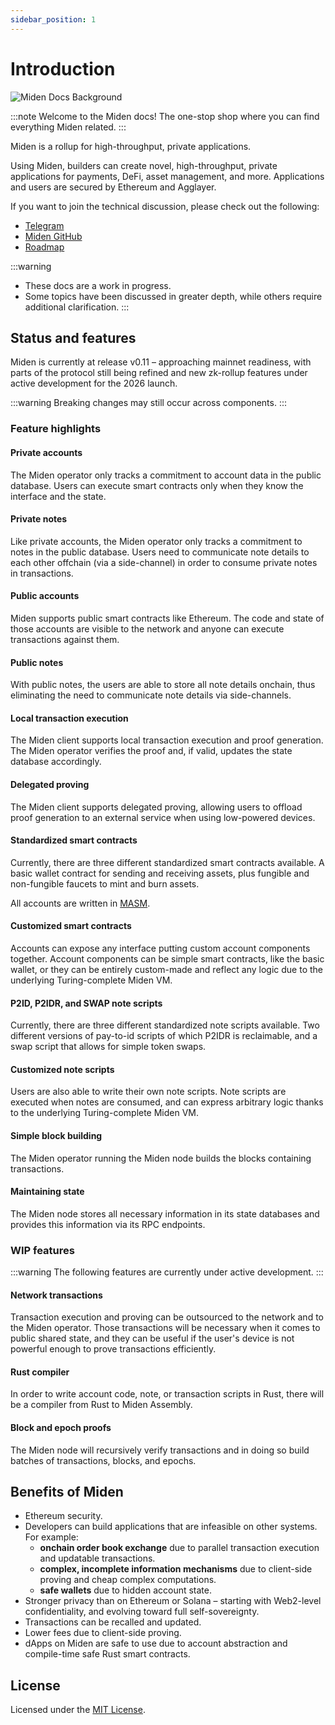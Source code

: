 ```yaml
---
sidebar_position: 1
---
```


# Introduction

![Miden Docs Background](/img/docs-background.png)

:::note
Welcome to the Miden docs! The one-stop shop where you can find everything Miden related.
:::

Miden is a rollup for high-throughput, private applications.

Using Miden, builders can create novel, high-throughput, private applications for payments, DeFi, asset management, and more. Applications and users are secured by Ethereum and Agglayer.

If you want to join the technical discussion, please check out the following:

- [Telegram](https://t.me/BuildOnMiden)
- [Miden GitHub](https://github.com/0xMiden)
- [Roadmap](https://miden.xyz/roadmap)

:::warning
- These docs are a work in progress.
- Some topics have been discussed in greater depth, while others require additional clarification.
:::

## Status and features

Miden is currently at release v0.11 – approaching mainnet readiness, with parts of the protocol still being refined and new zk-rollup features under active development for the 2026 launch.

:::warning
Breaking changes may still occur across components.
:::

### Feature highlights

#### Private accounts

The Miden operator only tracks a commitment to account data in the public database. Users can execute smart contracts only when they know the interface and the state.

#### Private notes

Like private accounts, the Miden operator only tracks a commitment to notes in the public database. Users need to communicate note details to each other offchain (via a side-channel) in order to consume private notes in transactions.

#### Public accounts

Miden supports public smart contracts like Ethereum. The code and state of those accounts are visible to the network and anyone can execute transactions against them.

#### Public notes

With public notes, the users are able to store all note details onchain, thus eliminating the need to communicate note details via side-channels.

#### Local transaction execution

The Miden client supports local transaction execution and proof generation. The Miden operator verifies the proof and, if valid, updates the state database accordingly.

#### Delegated proving

The Miden client supports delegated proving, allowing users to offload proof generation to an external service when using low-powered devices.

#### Standardized smart contracts

Currently, there are three different standardized smart contracts available. A basic wallet contract for sending and receiving assets, plus fungible and non-fungible faucets to mint and burn assets.

All accounts are written in [MASM](https://0xmiden.github.io/miden-vm/user_docs/assembly/main.html).

#### Customized smart contracts

Accounts can expose any interface putting custom account components together. Account components can be simple smart contracts, like the basic wallet, or they can be entirely custom-made and reflect any logic due to the underlying Turing-complete Miden VM.

#### P2ID, P2IDR, and SWAP note scripts

Currently, there are three different standardized note scripts available. Two different versions of pay-to-id scripts of which P2IDR is reclaimable, and a swap script that allows for simple token swaps.

#### Customized note scripts

Users are also able to write their own note scripts. Note scripts are executed when notes are consumed, and can express arbitrary logic thanks to the underlying Turing-complete Miden VM.

#### Simple block building

The Miden operator running the Miden node builds the blocks containing transactions.

#### Maintaining state

The Miden node stores all necessary information in its state databases and provides this information via its RPC endpoints.

### WIP features

:::warning
The following features are currently under active development.
:::

#### Network transactions

Transaction execution and proving can be outsourced to the network and to the Miden operator. Those transactions will be necessary when it comes to public shared state, and they can be useful if the user's device is not powerful enough to prove transactions efficiently.

#### Rust compiler

In order to write account code, note, or transaction scripts in Rust, there will be a compiler from Rust to Miden Assembly.

#### Block and epoch proofs

The Miden node will recursively verify transactions and in doing so build batches of transactions, blocks, and epochs.

## Benefits of Miden

- Ethereum security.
- Developers can build applications that are infeasible on other systems. For example:
  - **onchain order book exchange** due to parallel transaction execution and updatable transactions.
  - **complex, incomplete information mechanisms** due to client-side proving and cheap complex computations.
  - **safe wallets** due to hidden account state.
- Stronger privacy than on Ethereum or Solana – starting with Web2-level confidentiality, and evolving toward full self-sovereignty.
- Transactions can be recalled and updated.
- Lower fees due to client-side proving.
- dApps on Miden are safe to use due to account abstraction and compile-time safe Rust smart contracts.

## License

Licensed under the [MIT License](http://opensource.org/licenses/MIT).
